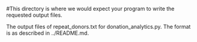 #This directory is where we would expect your program to write the requested output files.

The output files of repeat_donors.txt for donation_analytics.py. 
The format is as described in ../README.md. 
